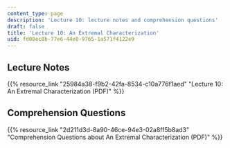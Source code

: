 ```yaml
---
content_type: page
description: 'Lecture 10: lecture notes and comprehension questions'
draft: false
title: 'Lecture 10: An Extremal Characterization'
uid: fd08ec8b-77e6-44e0-9765-1a571f4122e9
---
```

## Lecture Notes

{{% resource_link "25984a38-f9b2-42fa-8534-c10a776f1aed" "Lecture 10: An Extremal Characterization (PDF)" %}}

## Comprehension Questions

{{% resource_link "2d211d3d-8a90-46ce-94e3-02a8ff5b8ad3" "Comprehension Questions about An Extremal Characterization (PDF)" %}}